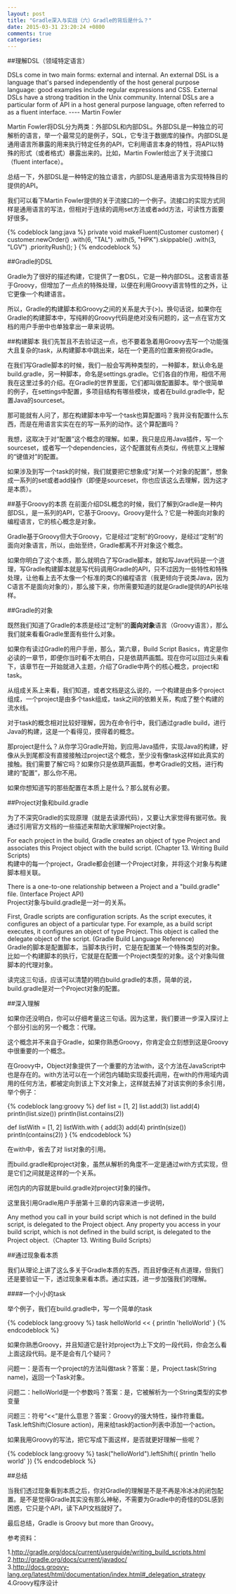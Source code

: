 ```yaml
---
layout: post
title: "Gradle深入与实战（六）Gradle的背后是什么？"
date: 2015-03-31 23:20:24 +0800
comments: true
categories: 
---
```


##理解DSL（领域特定语言）

DSLs come in two main forms: external and internal. An external DSL is a language that's parsed independently of the host general purpose language: good examples include regular expressions and CSS. External DSLs have a strong tradition in the Unix community. Internal DSLs are a particular form of API in a host general purpose language, often referred to as a fluent interface. ---- Martin Fowler

Martin Fowler将DSL分为两类：外部DSL和内部DSL。外部DSL是一种独立的可解析的语言，举一个最常见的是例子，SQL，它专注于数据库的操作。内部DSL是通用语言所暴露的用来执行特定任务的API，它利用语言本身的特性，将API以特殊的形式（或者格式）暴露出来的。比如，Martin Fowler给出了关于流接口（fluent interface）。

总结一下，外部DSL是一种特定的独立语言，内部DSL是通用语言为实现特殊目的提供的API。

我们可以看下Martin Fowler提供的关于流接口的一个例子。流接口的实现方式同样是通用语言的写法，但相对于连续的调用set方法或者add方法，可读性方面要好很多。

{% codeblock lang:java %}
private void makeFluent(Customer customer) {
        customer.newOrder()
                .with(6, "TAL")
                .with(5, "HPK").skippable()
                .with(3, "LGV")
                .priorityRush();
}
{% endcodeblock %}

##Gradle的DSL

Gradle为了很好的描述构建，它提供了一套DSL，它是一种内部DSL。这套语言基于Groovy，但增加了一点点的特殊处理，以便在利用Groovy语言特性的之外，让它更像一个构建语言。

所以，Gradle的构建脚本和Groovy之间的关系是大于(>)。换句话说，如果你在Gradle的构建脚本中，写纯粹的Groovy代码是绝对没有问题的，这一点在官方文档的用户手册中也单独拿出一章来说明。

##构建脚本
我们先暂且不去验证这一点，也不要着急着用Groovy去写一个功能强大且复杂的task，从构建脚本中跳出来，站在一个更高的位置来俯视Gradle。

在我们写Gradle脚本的时候，我们一般会写两种类型的，一种脚本，默认命名是build.gradle，另一种脚本，命名是settings.gradle。它们各自的作用，相信不用我在这里过多的介绍。在Gradle的世界里面，它们都叫做配置脚本。举个很简单的例子，在settings中配置，多项目结构有哪些模块，或者在build.gradle中，配置Java的sourceset。

那可能就有人问了，那在构建脚本中写一个task也算配置吗？我并没有配置什么东西，而是在用语言实实在在的写一系列的动作。这个算配置吗？

我想，这取决于对“配置”这个概念的理解。如果，我只是应用Java插件，写一个sourceset，或者写一个dependencies，这个配置就有点类似，传统意义上理解的“键值对”的配置。

如果涉及到写一个task的时候，我们就要把它想象成“对某一个对象的配置”，想象成一系列的set或者add操作（即便是sourceset，你也应该这么去理解，因为这才是本质）。

##基于Groovy的本质
在前面介绍DSL概念的时候，我们了解到Gradle是一种内部DSL，是一系列的API，它基于Groovy。Groovy是什么？它是一种面向对象的编程语言，它的核心概念是对象。

Gradle基于Groovy但大于Groovy，它是经过“定制”的Groovy，是经过“定制”的面向对象语言，所以，由始至终，Gradle都离不开对象这个概念。

如果你明白了这个本质，那么就明白了写Gradle脚本，就和写Java代码是一个道理，写Gradle构建脚本就是写代码调用Gradle的API，只不过因为一些特性和特殊处理，让他看上去不太像一个标准的类C的编程语言（我更倾向于说类Java，因为C语言不是面向对象的），那么接下来，你所需要知道的就是Gradle提供的API长啥样。

##Gradle的对象

既然我们知道了Gradle的本质是经过“定制”的**面向对象**语言（Groovy语言），那么我们就来看看Gradle里面有些什么对象。

如果你有读过Gradle的用户手册，那么，第六章，Build Script Basics，肯定是你必读的一章节，即便你当时看不太明白，只是依葫芦画瓢。现在你可以回过头来看下，该章节在一开始就进入主题，介绍了Gradle中两个的核心概念，project和task。

从组成关系上来看，我们知道，或者文档是这么说的，一个构建是由多个project组成，一个project是由多个task组成，task之间的依赖关系，构成了整个构建的流水线。

对于task的概念相对比较好理解，因为在命令行中，我们通过gradle build，进行Java的构建，这是一个看得见，摸得着的概念。

那project是什么？从你学习Gradle开始，到应用Java插件，实现Java的构建，好像从头到尾都没有直接接触过project这个概念，至少没有像task这样如此真实的接触。我们需要了解它吗？如果你只是依葫芦画瓢，参考Gradle的文档，进行构建的“配置”，那么你不用。

如果你想知道写的那些配置在本质上是什么？那么就有必要。

##Project对象和build.gradle

为了不深究Gradle的实现原理（就是去读源代码），又要让大家觉得有据可依。我通过引用官方文档的一些描述来帮助大家理解Project对象。

For each project in the build, Gradle creates an object of type Project and associates this Project object with the build script. (Chapter 13. Writing Build Scripts)     
构建中的每一个project，Gradle都会创建一个Project对象，并将这个对象与构建脚本相关联。

There is a one-to-one relationship between a Project and a "build.gradle" file. (Interface Project API)     
Project对象与build.gradle是一对一的关系。

First, Gradle scripts are configuration scripts. As the script executes, it configures an object of a particular type. For example, as a build script executes, it configures an object of type Project. This object is called the delegate object of the script. (Gradle Build Language Reference)     
Gradle的脚本是配置脚本，当脚本执行时，它是在配置某一个特殊类型的对象。比如一个构建脚本的执行，它就是在配置一个Project类型的对象。这个对象叫做脚本的代理对象。

读完这三句话，应该可以清楚的明白build.gradle的本质，简单的说，build.gradle是对一个Project对象的配置。

##深入理解

如果你还没明白，你可以仔细考量这三句话。因为这里，我们要进一步深入探讨上个部分引出的另一个概念：代理。

这个概念并不来自于Gradle，如果你熟悉Groovy，你肯定会立刻想到这是Groovy中很重要的一个概念。

在Groovy中，Object对象提供了一个重要的方法with，这个方法在JavaScript中也是存在的。with方法可以在一个闭包内辅助实现委托调用，在with的作用域内调用的任何方法，都被定向到该上下文对象上，这样就去掉了对该实例的多余引用，举个例子：

{% codeblock lang:groovy %}
def list = [1, 2]
list.add(3)
list.add(4)
println(list.size())
println(list.contains(2))

def listWith = [1, 2]
listWith.with {
	add(3)
	add(4)
	println(size())
	println(contains(2))
}
{% endcodeblock %}

在with中，省去了对 list对象的引用。

而build.gradle和project对象，虽然从解析的角度不一定是通过with方式实现，但是它们之间就是这样的一个关系。

闭包内的内容就是build.gradle对project对象的操作。

这里我引用Gradle用户手册第十三章的内容来进一步说明，

Any method you call in your build script which is not defined in the build script, is delegated to the Project object.
Any property you access in your build script, which is not defined in the build script, is delegated to the Project object.（Chapter 13. Writing Build Scripts）

##通过现象看本质

我们从理论上讲了这么多关于Gradle本质的东西，而且好像还有点道理，但我们还是要验证一下，透过现象来看本质。通过实践，进一步加强我们的理解。

####一个小小的task

举个例子，我们在build.gradle中，写一个简单的task

{% codeblock lang:groovy %}
task helloWorld << {
    println 'helloWorld'
}
{% endcodeblock %}

如果你熟悉Groovy，并且知道它是针对project为上下文的一段代码，你会怎么看上面这段代码。是不是会有几个疑问？

问题一：是否有一个project的方法叫做task？答案：是，Project.task(String name)，返回一个Task对象。

问题二：helloWorld是一个参数吗？答案：是，它被解析为一个String类型的实参变量

问题三：符号“<<”是什么意思？答案：Groovy的强大特性，操作符重载。Task.leftShift(Closure action)，用来给task的action列表中添加一个action。

如果我用Groovy的写法，把它写成下面这样，是否就更好理解一些呢？

{% codeblock lang:groovy %}
task("helloWorld").leftShift({
    println 'hello world'
})
{% endcodeblock %}

##总结

当我们透过现象看到本质之后，你对Gradle的理解是不是不再是冷冰冰的闭包配置。是不是觉得Gradle其实没有那么神秘，不需要为Gradle中的奇怪的DSL感到困惑，它只是个API，读下API文档就好了。

最后总结，Gradle is Groovy but more than Groovy。


参考资料：

1.http://gradle.org/docs/current/userguide/writing_build_scripts.html    
2.http://gradle.org/docs/current/javadoc/     
3.http://docs.groovy-lang.org/latest/html/documentation/index.html#_delegation_strategy     
4.Groovy程序设计






























